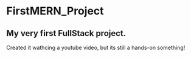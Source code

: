 # FirstMERN_Project
## My very first FullStack project.

Created it wathcing a youtube video, but its still a hands-on something!
